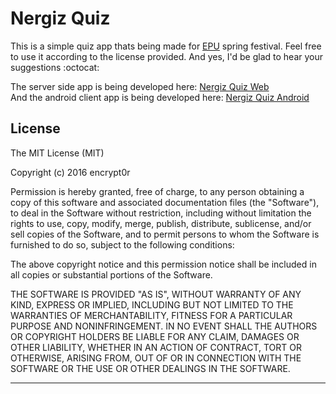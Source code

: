 # Nergiz Quiz
This is a simple quiz app thats being made for [EPU](http://epu.edu.krd) spring festival. Feel free to use it according to the license provided. And yes, I'd be glad to hear your suggestions :octocat:

The server side app is being developed here: [Nergiz Quiz Web](https://github.com/encrypt0r/nergiz-quiz-web) <br>
And the android client app is being developed here: [Nergiz Quiz Android](https://github.com/encrypt0r/nergiz-quiz-android)
## License

The MIT License (MIT)

Copyright (c) 2016 encrypt0r

Permission is hereby granted, free of charge, to any person obtaining a copy
of this software and associated documentation files (the "Software"), to deal
in the Software without restriction, including without limitation the rights
to use, copy, modify, merge, publish, distribute, sublicense, and/or sell
copies of the Software, and to permit persons to whom the Software is
furnished to do so, subject to the following conditions:

The above copyright notice and this permission notice shall be included in all
copies or substantial portions of the Software.

THE SOFTWARE IS PROVIDED "AS IS", WITHOUT WARRANTY OF ANY KIND, EXPRESS OR
IMPLIED, INCLUDING BUT NOT LIMITED TO THE WARRANTIES OF MERCHANTABILITY,
FITNESS FOR A PARTICULAR PURPOSE AND NONINFRINGEMENT. IN NO EVENT SHALL THE
AUTHORS OR COPYRIGHT HOLDERS BE LIABLE FOR ANY CLAIM, DAMAGES OR OTHER
LIABILITY, WHETHER IN AN ACTION OF CONTRACT, TORT OR OTHERWISE, ARISING FROM,
OUT OF OR IN CONNECTION WITH THE SOFTWARE OR THE USE OR OTHER DEALINGS IN THE
SOFTWARE.

------
